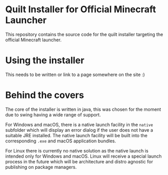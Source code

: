 # Quilt Installer for Official Minecraft Launcher

This repository contains the source code for the quilt installer targeting the official Minecraft launcher.

# Using the installer

This needs to be written or link to a page somewhere on the site :)

# Behind the covers

The core of the installer is written in java, this was chosen for the moment due to swing having a wide range of support.

For Windows and macOS, there is a native launch facility in the `native` subfolder which will display an error dialog if
the user does not have a suitable JRE installed. The native launch facility will be built into the corresponding `.exe`
and macOS application bundles.

For Linux there is currently no native solution as the native launch is intended only for Windows and macOS.
Linux will receive a special launch process in the future which will be architecture and distro agnostic for publishing
on package managers.
